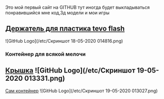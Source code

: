 Это мой первый сайт на GITHUB
тут иногда будет выкладываться понравившийся мне код,3д модели и мои игры
## [Держатель для пластика tevo flash]( https://www.thingiverse.com/thing:3415838)
![GitHub Logo](/etc/Скриншот 18-05-2020 014816.png)
### Контейнер для всякой мелочи 
## [Крышка]( https://github.com/mok-hue/etc/blob/master/3d%20models/Tall_Container_Bottom.stl ) ![GitHub Logo](/etc/Скриншот 19-05-2020 013331.png)
[Сам контейнер]( https://github.com/mok-hue/etc/blob/master/3d%20models/Tall_Container_Top.stl ) ![GitHub Logo](/etc/Скриншот 19-05-2020 013027.png)
